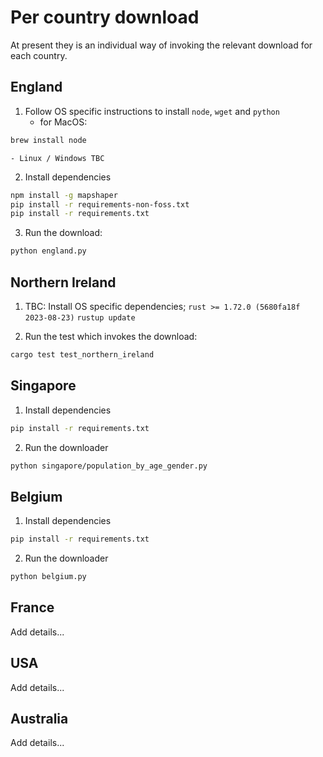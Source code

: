 # Per country download
At present they is an individual way of invoking the relevant download for each country.

## England

1. Follow OS specific instructions to install `node`, `wget` and `python`
    - for MacOS:
```bash
brew install node
```
    - Linux / Windows TBC

2. Install dependencies
```bash
npm install -g mapshaper
pip install -r requirements-non-foss.txt
pip install -r requirements.txt
```

3. Run the download:
```bash
python england.py
```

## Northern Ireland

1. TBC: Install OS specific dependencies; `rust >= 1.72.0 (5680fa18f 2023-08-23)`
`rustup update`

2. Run the test which invokes the download:
```bash
cargo test test_northern_ireland
```

## Singapore
1. Install dependencies
```bash
pip install -r requirements.txt
```

2. Run the downloader
```bash
python singapore/population_by_age_gender.py
```


## Belgium

1. Install dependencies
```bash
pip install -r requirements.txt
```

2. Run the downloader
```bash
python belgium.py
```

## France

Add details...

## USA

Add details...

## Australia

Add details...





